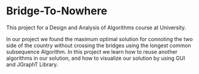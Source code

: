 # Bridge-To-Nowhere
This project for a Design and Analysis of Algorithms course at University.

In our project we found the maximum optimal solution for connoting the two side of the country without crossing the bridges using the longest common subsequence Algorithm.
In this project we learn how to reuse another algorithms in our solution, and how to visualize our solution by using GUI and JGraphT Library.
